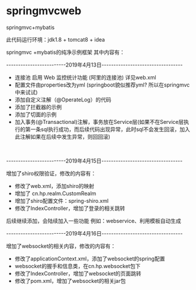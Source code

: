 # springmvcweb
springmvc+mybatis

此代码运行环境：jdk1.8 + tomcat8 +  idea

springmvc +mybatis的纯净示例框架
其中内容有：<br/>
<p>-------------------------2019年4月13日----------------------------------</p>
<ul>
<li>连接池 启用 Web 监控统计功能 (阿里的连接池) 详见web.xml</li>
<li>配置文件由properties改为yml  (springboot貌似推荐yml? 所以在springmvc中来试试)</li>
<li>添加自定义注解（@OperateLog）的代码</li>
<li>添加了拦截器的示例</li>
<li>添加了切面的示例</li>
<li>加入事务(@Transactional)注解，事务放在Service层(如果不在Service层执行的第一条sql执行成功，而后续代码出现异常，此时sql不会发生回滚，加入此注解如果在后续中发生异常，则回回滚)</li>
</ul>
<br/>
<p>-------------------------2019年4月15日----------------------------------</p>
<p>增加了shiro权限验证，修改的内容有：</p>
  <ul>
    <li>修改了web.xml，添加shiro的映射</li>
    <li>增加了 cn.hp.realm.CustomRealm </li>
    <li>增加了shiro配置文件：spring-shiro.xml</li>
    <li>修改了IndexController，增加了登录的相关跳转</li>
  </ul>

<p>后续继续添加，会陆续加入一些功能 例如：webservice、利用模板自动生成</p>
<p>-------------------------2019年4月16日----------------------------------</p>
<p>增加了websocket的相关内容，修改的内容有：</p>
<ul>
    <li>修改了applicationContext.xml，添加了websocket的spring配置</li>
    <li>websocket的握手和信息类，在cn.hp.websocket包下 </li>
    <li>修改了IndexController，增加了websocket的页面跳转</li>
    <li>修改了pom.xml，增加了websocket的相关jar包</li>
  </ul>
